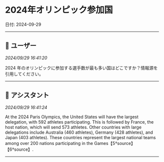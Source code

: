 # 2024年オリンピック参加国

日付: 2024-09-29

---

## 👤 ユーザー
*2024/09/29 16:41:20*

2024 年のオリンピックに参加する選手数が最も多い国はどこですか？情報源を引用してください。

---

## 🤖 アシスタント
*2024/09/29 16:41:24*

At the 2024 Paris Olympics, the United States will have the largest delegation, with 592 athletes participating. This is followed by France, the host nation, which will send 573 athletes. Other countries with large delegations include Australia (460 athletes), Germany (428 athletes), and Japan (403 athletes). These countries represent the largest national teams among over 200 nations participating in the Games【5†source】【6†source】.

---
